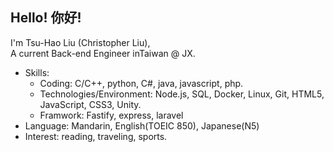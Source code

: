Hello! 你好!
---
I'm Tsu-Hao Liu (Christopher Liu),</br>
A current Back-end Engineer inTaiwan @ JX.

- Skills: 
    - Coding: C/C++, python, C#, java, javascript, php.
    - Technologies/Environment: Node.js, SQL, Docker, Linux, Git, HTML5, JavaScript, CSS3, Unity.
    - Framwork: Fastify, express, laravel
- Language: Mandarin, English(TOEIC 850), Japanese(N5) 
- Interest: reading, traveling, sports.
